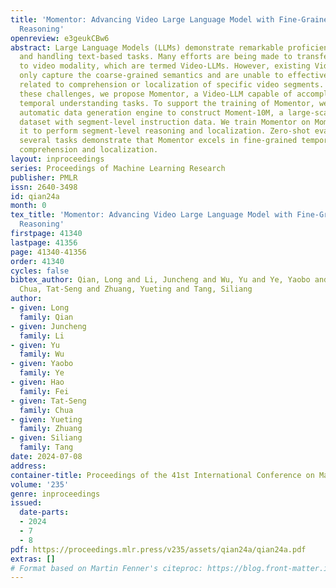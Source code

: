 ```yaml
---
title: 'Momentor: Advancing Video Large Language Model with Fine-Grained Temporal
  Reasoning'
openreview: e3geukCBw6
abstract: Large Language Models (LLMs) demonstrate remarkable proficiency in comprehending
  and handling text-based tasks. Many efforts are being made to transfer these attributes
  to video modality, which are termed Video-LLMs. However, existing Video-LLMs can
  only capture the coarse-grained semantics and are unable to effectively handle tasks
  related to comprehension or localization of specific video segments. In light of
  these challenges, we propose Momentor, a Video-LLM capable of accomplishing fine-grained
  temporal understanding tasks. To support the training of Momentor, we design an
  automatic data generation engine to construct Moment-10M, a large-scale video instruction
  dataset with segment-level instruction data. We train Momentor on Moment-10M, enabling
  it to perform segment-level reasoning and localization. Zero-shot evaluations on
  several tasks demonstrate that Momentor excels in fine-grained temporally grounded
  comprehension and localization.
layout: inproceedings
series: Proceedings of Machine Learning Research
publisher: PMLR
issn: 2640-3498
id: qian24a
month: 0
tex_title: 'Momentor: Advancing Video Large Language Model with Fine-Grained Temporal
  Reasoning'
firstpage: 41340
lastpage: 41356
page: 41340-41356
order: 41340
cycles: false
bibtex_author: Qian, Long and Li, Juncheng and Wu, Yu and Ye, Yaobo and Fei, Hao and
  Chua, Tat-Seng and Zhuang, Yueting and Tang, Siliang
author:
- given: Long
  family: Qian
- given: Juncheng
  family: Li
- given: Yu
  family: Wu
- given: Yaobo
  family: Ye
- given: Hao
  family: Fei
- given: Tat-Seng
  family: Chua
- given: Yueting
  family: Zhuang
- given: Siliang
  family: Tang
date: 2024-07-08
address:
container-title: Proceedings of the 41st International Conference on Machine Learning
volume: '235'
genre: inproceedings
issued:
  date-parts:
  - 2024
  - 7
  - 8
pdf: https://proceedings.mlr.press/v235/assets/qian24a/qian24a.pdf
extras: []
# Format based on Martin Fenner's citeproc: https://blog.front-matter.io/posts/citeproc-yaml-for-bibliographies/
---
```

